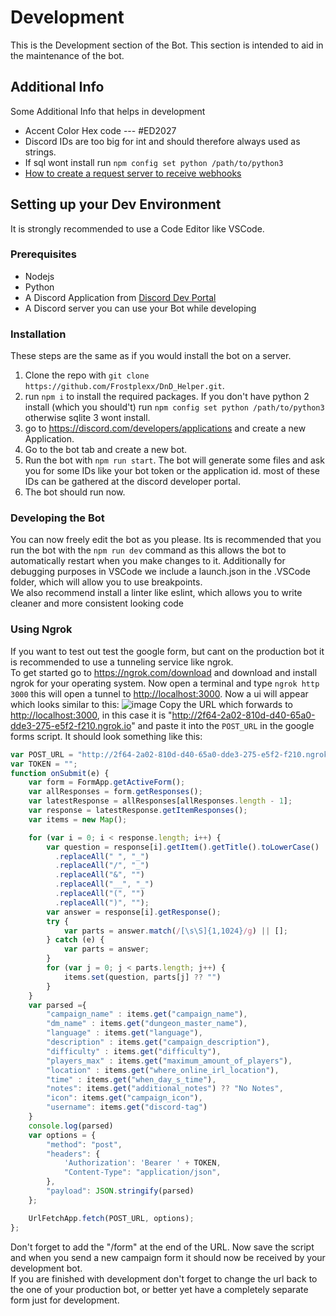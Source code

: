 # Development

This is the Development section of the Bot. This section is intended to aid in the maintenance of the bot.

## Additional Info

Some Additional Info that helps in development

- Accent Color Hex code --- #ED2027
- Discord IDs are too big for int and should therefore always used as strings.
- If sql wont install run `npm config set python /path/to/python3`
- [How to create a request server to receive webhooks](https://stackoverflow.com/questions/5692960/node-js-create-a-web-hook)

## Setting up your Dev Environment

It is strongly recommended to use a Code Editor like VSCode.

### Prerequisites

- Nodejs
- Python
- A Discord Application from [Discord Dev Portal](https://discord.com/developers/applications)
- A Discord server you can use your Bot while developing

### Installation

These steps are the same as if you would install the bot on a server.

1. Clone the repo with `git clone https://github.com/Frostplexx/DnD_Helper.git`.
2. run `npm i` to install the required packages. If you don't have python 2 install (which you should't) run `npm config set python /path/to/python3` otherwise sqlite 3 wont install.
3. go to <https://discord.com/developers/applications> and create a new Application.
4. Go to the bot tab and create a new bot.
5. Run the bot with `npm run start`. The bot will generate some files and ask you for some IDs like your bot token or the application id.
most of these IDs can be gathered at the discord developer portal.
6. The bot should run now.

### Developing the Bot

You can now freely edit the bot as you please. Its is recommended that you run the bot with the `npm run dev` command as this allows the bot to automatically restart when you make changes to it. Additionally for debugging purposes in VSCode we include a launch.json in the .VSCode folder, which will allow you to use breakpoints. </br>
We also recommend install a linter like eslint, which allows you to write cleaner and more consistent looking code

### Using Ngrok

If you want to test out test the google form, but cant on the production bot it is recommended to use a tunneling service like ngrok.</br>
To get started go to <https://ngrok.com/download> and download and install ngrok for your operating system. Now open a terminal and type `ngrok http 3000` this will open a tunnel to <http://localhost:3000>. Now a ui will appear which looks similar to this:
![image](https://cdn.discordapp.com/attachments/950686852325711882/952857415597047818/Screenshot_2022-03-14_at_10.14.58.png)
Copy the URL which forwards to <http://localhost:3000>, in this case it is "http://2f64-2a02-810d-d40-65a0-dde3-275-e5f2-f210.ngrok.io" and
paste it into the `POST_URL` in the google forms script. It should look something like this: 

```javascript
var POST_URL = "http://2f64-2a02-810d-d40-65a0-dde3-275-e5f2-f210.ngrok.io/form";
var TOKEN = "";
function onSubmit(e) {
    var form = FormApp.getActiveForm();
    var allResponses = form.getResponses();
    var latestResponse = allResponses[allResponses.length - 1];
    var response = latestResponse.getItemResponses();
    var items = new Map();

    for (var i = 0; i < response.length; i++) {
        var question = response[i].getItem().getTitle().toLowerCase()
          .replaceAll(" ", "_")
          .replaceAll("/", "_")
          .replaceAll("&", "")
          .replaceAll("__", "_")
          .replaceAll("(", "")
          .replaceAll(")", "");
        var answer = response[i].getResponse();
        try {
            var parts = answer.match(/[\s\S]{1,1024}/g) || [];
        } catch (e) {
            var parts = answer;
        }
        for (var j = 0; j < parts.length; j++) {
            items.set(question, parts[j] ?? "")
        }
    }
    var parsed ={
        "campaign_name" : items.get("campaign_name"),
        "dm_name" : items.get("dungeon_master_name"),
        "language" : items.get("language"),
        "description" : items.get("campaign_description"),
        "difficulty" : items.get("difficulty"),
        "players_max" : items.get("maximum_amount_of_players"),
        "location" : items.get("where_online_irl_location"),
        "time" : items.get("when_day_s_time"),
        "notes": items.get("additional_notes") ?? "No Notes",
        "icon": items.get("campaign_icon"),
        "username": items.get("discord-tag")
    }
    console.log(parsed)
    var options = {
        "method": "post",
        "headers": {
            'Authorization': 'Bearer ' + TOKEN,
            "Content-Type": "application/json",
        },
        "payload": JSON.stringify(parsed)
    };

    UrlFetchApp.fetch(POST_URL, options);
};
```

Don't forget to add the "/form" at the end of the URL. Now save the script and when you send a new campaign form it should now be received by your development bot. </br>
If you are finished with development don't forget to change the url back to the one of your production bot, or better yet have a completely separate form just for development.
